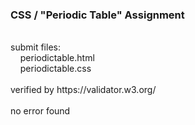### CSS / "Periodic Table" Assignment
<br />
submit files:<br />
&nbsp;&nbsp;&nbsp;&nbsp;periodictable.html<br />
&nbsp;&nbsp;&nbsp;&nbsp;periodictable.css<br />
<br />
verified by https://validator.w3.org/<br />
<br />
no error found<br />
